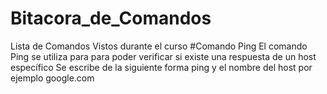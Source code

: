 # Bitacora_de_Comandos
Lista de Comandos Vistos durante el curso
#Comando Ping
El comando Ping se utiliza para para poder verificar si existe una respuesta de un host específico
Se escribe de la siguiente forma ping y el nombre del host por ejemplo google.com
